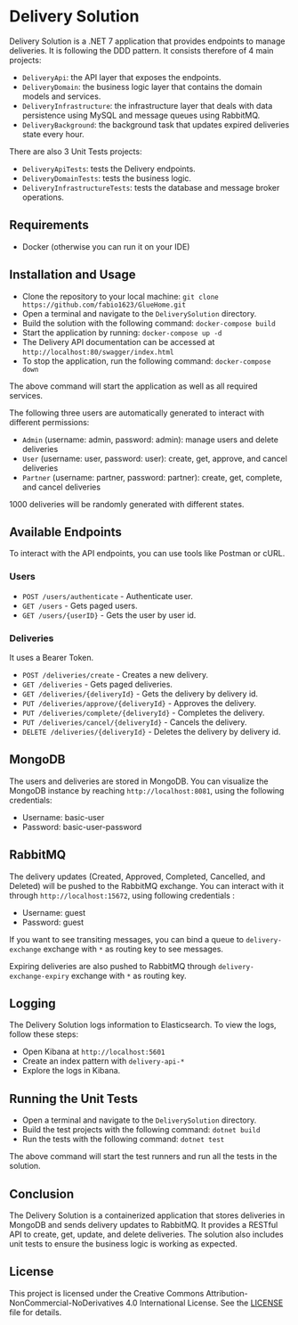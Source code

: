 # Delivery Solution

Delivery Solution is a .NET 7 application that provides endpoints to manage deliveries. It is following the DDD pattern. It consists therefore of 4 main projects:

- `DeliveryApi`: the API layer that exposes the endpoints.
- `DeliveryDomain`: the business logic layer that contains the domain models and services.
- `DeliveryInfrastructure`: the infrastructure layer that deals with data persistence using MySQL and message queues using RabbitMQ.
- `DeliveryBackground`: the background task that updates expired deliveries state every hour.

There are also 3 Unit Tests projects:

- `DeliveryApiTests`: tests the Delivery endpoints.
- `DeliveryDomainTests`: tests the business logic.
- `DeliveryInfrastructureTests`: tests the database and message broker operations.

## Requirements

- Docker (otherwise you can run it on your IDE)

## Installation and Usage

- Clone the repository to your local machine: ```git clone https://github.com/fabio1623/GlueHome.git```
- Open a terminal and navigate to the `DeliverySolution` directory.
- Build the solution with the following command: ```docker-compose build```
- Start the application by running: ```docker-compose up -d```
- The Delivery API documentation can be accessed at `http://localhost:80/swagger/index.html`
- To stop the application, run the following command: ```docker-compose down```

The above command will start the application as well as all required services.

The following three users are automatically generated to interact with different permissions:

- `Admin` (username: admin, password: admin): manage users and delete deliveries
- `User` (username: user, password: user): create, get, approve, and cancel deliveries
- `Partner` (username: partner, password: partner): create, get, complete, and cancel deliveries

1000 deliveries will be randomly generated with different states.

## Available Endpoints

To interact with the API endpoints, you can use tools like Postman or cURL.

### Users

- `POST /users/authenticate` - Authenticate user.
- `GET /users` - Gets paged users.
- `GET /users/{userID}` - Gets the user by user id.

### Deliveries

It uses a Bearer Token.

- `POST /deliveries/create` - Creates a new delivery.
- `GET /deliveries` - Gets paged deliveries.
- `GET /deliveries/{deliveryId}` - Gets the delivery by delivery id.
- `PUT /deliveries/approve/{deliveryId}` - Approves the delivery.
- `PUT /deliveries/complete/{deliveryId}` - Completes the delivery.
- `PUT /deliveries/cancel/{deliveryId}` - Cancels the delivery.
- `DELETE /deliveries/{deliveryId}` - Deletes the delivery by delivery id.

## MongoDB

The users and deliveries are stored in MongoDB. You can visualize the MongoDB instance by reaching `http://localhost:8081`, using the following credentials:

- Username: basic-user
- Password: basic-user-password

## RabbitMQ

The delivery updates (Created, Approved, Completed, Cancelled, and Deleted) will be pushed to the RabbitMQ exchange.
You can interact with it through `http://localhost:15672`, using following credentials :

- Username: guest
- Password: guest

If you want to see transiting messages, you can bind a queue to `delivery-exchange` exchange with `*` as routing key to see messages.

Expiring deliveries are also pushed to RabbitMQ through `delivery-exchange-expiry` exchange with `*` as routing key.

## Logging

The Delivery Solution logs information to Elasticsearch. To view the logs, follow these steps:

- Open Kibana at `http://localhost:5601`
- Create an index pattern with `delivery-api-*`
- Explore the logs in Kibana.

## Running the Unit Tests

- Open a terminal and navigate to the `DeliverySolution` directory.
- Build the test projects with the following command: ```dotnet build```
- Run the tests with the following command: ```dotnet test```

The above command will start the test runners and run all the tests in the solution.

## Conclusion

The Delivery Solution is a containerized application that stores deliveries in MongoDB and sends delivery updates to RabbitMQ. It provides a RESTful API to create, get, update, and delete deliveries. The solution also includes unit tests to ensure the business logic is working as expected.

## License

This project is licensed under the Creative Commons Attribution-NonCommercial-NoDerivatives 4.0 International License. See the [LICENSE](http://creativecommons.org/licenses/by-nc-nd/4.0/?ref=chooser-v1) file for details.
